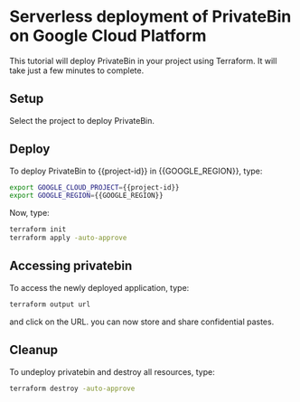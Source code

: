 # Serverless deployment of PrivateBin on Google Cloud Platform

This tutorial will deploy PrivateBin in your project using Terraform. It will take just a few minutes to complete.

## Setup

<walkthrough-author 
  name="markvanholsteijn@binx.io" 
  tutorialName="privatebin-on-gcp" 
  repositoryUrl="https://github.com/binxio/terraform-google-privatebin"/>

<walkthrough-watcher-constant 
  key="GOOGLE_REGION" 
  value="europe-west4"/>

Select the project to deploy PrivateBin.

<walkthrough-project-setup apis="secretmanager.googleapis.com,run.googleapis.com" billing="true"/>

## Deploy

To deploy PrivateBin to {{project-id}} in {{GOOGLE_REGION}}, type:

```bash
export GOOGLE_CLOUD_PROJECT={{project-id}}
export GOOGLE_REGION={{GOOGLE_REGION}}
```

Now, type:

```bash
terraform init
terraform apply -auto-approve
```

## Accessing privatebin

To access the newly deployed application, type:
```bash
terraform output url
```
and click on the URL. you can now store and share confidential pastes.

## Cleanup

To undeploy privatebin and destroy all resources, type: 

```bash
terraform destroy -auto-approve
```

